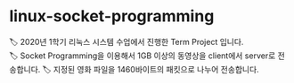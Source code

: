 # linux-socket-programming

🏷 2020년 1학기 리눅스 시스템 수업에서 진행한 Term Project 입니다.  
🏷 Socket Programming을 이용해서 1GB 이상의 동영상을 client에서 server로 전송합니다.
🏷 지정된 영화 파일을 1460바이트의 패킷으로 나누어 전송합니다.
